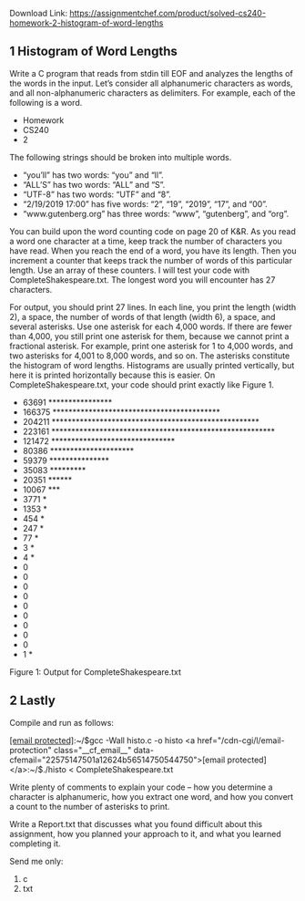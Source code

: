 Download Link: https://assignmentchef.com/product/solved-cs240-homework-2-histogram-of-word-lengths
<br>
<h2>1        Histogram of Word Lengths</h2>

Write a C program that reads from stdin till EOF and analyzes the lengths of the words in the input. Let’s consider all alphanumeric characters as words, and all non-alphanumeric characters as delimiters. For example, each of the following is a word.

<ul>

 <li>Homework</li>

 <li>CS240</li>

 <li>2</li>

</ul>

The following strings should be broken into multiple words.

<ul>

 <li>“you’ll” has two words: “you” and “ll”.</li>

 <li>“ALL’S” has two words: “ALL” and “S”.</li>

 <li>“UTF-8” has two words: “UTF” and “8”.</li>

 <li>“2/19/2019 17:00” has five words: “2”, “19”, “2019”, “17”, and “00”.</li>

 <li>“www.gutenberg.org” has three words: “www”, “gutenberg”, and “org”.</li>

</ul>

You can build upon the word counting code on page 20 of K&amp;R. As you read a word one character at a time, keep track the number of characters you have read. When you reach the end of a word, you have its length. Then you increment a counter that keeps track the number of words of this particular length. Use an array of these counters. I will test your code with CompleteShakespeare.txt. The longest word you will encounter has 27 characters.

For output, you should print 27 lines. In each line, you print the length (width 2), a space, the number of words of that length (width 6), a space, and several asterisks. Use one asterisk for each 4,000 words. If there are fewer than 4,000, you still print one asterisk for them, because we cannot print a fractional asterisk. For example, print one asterisk for 1 to 4,000 words, and two asterisks for 4,001 to 8,000 words, and so on. The asterisks constitute the histogram of word lengths. Histograms are usually printed vertically, but here it is printed horizontally because this is easier. On CompleteShakespeare.txt, your code should print exactly like Figure 1.

<ul>

 <li>63691 ****************</li>

 <li>166375 ******************************************</li>

 <li>204211 ****************************************************</li>

 <li>223161 ********************************************************</li>

 <li>121472 *******************************</li>

 <li>80386 *********************</li>

 <li>59379 ***************</li>

 <li>35083 *********</li>

 <li>20351 ******</li>

 <li>10067 ***</li>

 <li>3771 *</li>

 <li>1353 *</li>

 <li>454 *</li>

 <li>247 *</li>

 <li>77 *</li>

 <li>3 *</li>

 <li>4 *</li>

 <li>0</li>

 <li>0</li>

 <li>0</li>

 <li>0</li>

 <li>0</li>

 <li>0</li>

 <li>0</li>

 <li>0</li>

 <li>0</li>

 <li>1 *</li>

</ul>

Figure 1: Output for CompleteShakespeare.txt

<h2>2      Lastly</h2>

Compile and run as follows:

<a href="/cdn-cgi/l/email-protection" class="__cf_email__" data-cfemail="41343224337971012835322433372433">[email protected]</a>:~/$gcc -Wall histo.c -o histo <a href="/cdn-cgi/l/email-protection" class="__cf_email__" data-cfemail="22575147501a12624b56514750544750">[email protected]</a>:~/$./histo &lt; CompleteShakespeare.txt

Write plenty of comments to explain your code – how you determine a character is alphanumeric, how you extract one word, and how you convert a count to the number of asterisks to print.

Write a Report.txt that discusses what you found difficult about this assignment, how you planned your approach to it, and what you learned completing it.

Send me only:

<ol>

 <li>c</li>

 <li>txt</li>

</ol>